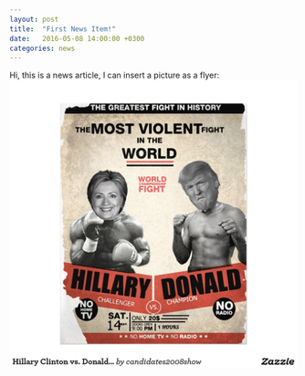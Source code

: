 ```yaml
---
layout: post
title:  "First News Item!"
date:   2016-05-08 14:00:00 +0300
categories: news
---
```


Hi, this is a news article,
I can insert a picture as a flyer:
![flyer](/news/flyer_example.jpg "Example of flyer")
